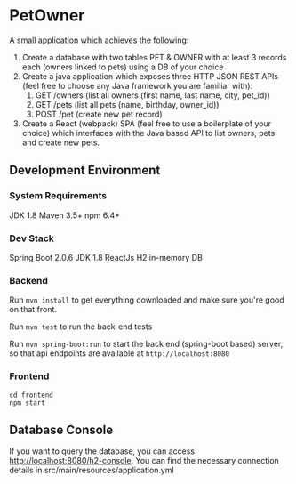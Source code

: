 # PetOwner

A small application which achieves the following:

1. Create a database with two tables PET & OWNER with at least 3 records each (owners linked to pets) using a DB of your choice
2. Create a java application which exposes three HTTP JSON REST APIs (feel free to choose any Java framework you are familiar with):   
	1. GET /owners (list all owners (first name, last name, city, pet_id))
	2. GET /pets (list all pets (name, birthday, owner_id))
	3. POST /pet (create new pet record)
3. Create a React (webpack) SPA (feel free to use a boilerplate of your choice) which interfaces with the Java based API to list owners, pets and create new pets.


## Development Environment

### System Requirements

JDK 1.8
Maven 3.5+
npm 6.4+

### Dev Stack
Spring Boot 2.0.6
JDK 1.8
ReactJs
H2 in-memory DB

### Backend 

Run `mvn install` to get everything downloaded and make sure you're good on that front.

Run `mvn test` to run the back-end tests

Run `mvn spring-boot:run` to start the back end (spring-boot based) server, so that api endpoints are available at `http://localhost:8080`

### Frontend

```
cd frontend
npm start

```


## Database Console

If you want to query the database, you can access [http://localhost:8080/h2-console](http://localhost:8080/h2-console).
You can find the necessary connection details in src/main/resources/application.yml
 
